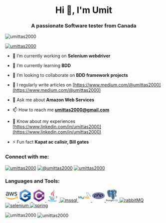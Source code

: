 <h1 align="center">Hi 👋, I'm Umit</h1>
<h3 align="center">A passionate Software tester from Canada</h3>

<p align="left"> <img src="https://komarev.com/ghpvc/?username=umittas2000&label=Profile%20views&color=0e75b6&style=flat" alt="umittas2000" /> </p>

<p align="left"> <a href="https://github.com/ryo-ma/github-profile-trophy"><img src="https://github-profile-trophy.vercel.app/?username=umittas2000" alt="umittas2000" /></a> </p>

- 🔭 I’m currently working on **Selenium webdriver**

- 🌱 I’m currently learning **BDD**

- 👯 I’m looking to collaborate on **BDD framework projects**

- 📝 I regularly write articles on [https://www.medium.com/@umittas2000](https://www.medium.com/@umittas2000)

- 💬 Ask me about **Amazon Web Services**

- 📫 How to reach me **umittas2000@gmail.com**

- 📄 Know about my experiences [https://www.linkedin.com/in/umittas2000](https://www.linkedin.com/in/umittas2000)

- ⚡ Fun fact **Kapat ac calisir, Bill gates**

<h3 align="left">Connect with me:</h3>
<p align="left">
<a href="https://linkedin.com/in/umittas2000" target="blank"><img align="center" src="https://raw.githubusercontent.com/rahuldkjain/github-profile-readme-generator/master/src/images/icons/Social/linked-in-alt.svg" alt="umittas2000" height="30" width="40" /></a>
<a href="https://medium.com/@umittas2000" target="blank"><img align="center" src="https://raw.githubusercontent.com/rahuldkjain/github-profile-readme-generator/master/src/images/icons/Social/medium.svg" alt="@umittas2000" height="30" width="40" /></a>
<a href="https://www.hackerrank.com/umittas2000" target="blank"><img align="center" src="https://raw.githubusercontent.com/rahuldkjain/github-profile-readme-generator/master/src/images/icons/Social/hackerrank.svg" alt="umittas2000" height="30" width="40" /></a>
</p>

<h3 align="left">Languages and Tools:</h3>
<p align="left"> <a href="https://aws.amazon.com" target="_blank" rel="noreferrer"> <img src="https://raw.githubusercontent.com/devicons/devicon/master/icons/amazonwebservices/amazonwebservices-original-wordmark.svg" alt="aws" width="40" height="40"/> </a> <a href="https://www.w3schools.com/cpp/" target="_blank" rel="noreferrer"> <img src="https://raw.githubusercontent.com/devicons/devicon/master/icons/cplusplus/cplusplus-original.svg" alt="cplusplus" width="40" height="40"/> </a> <a href="https://www.w3schools.com/cs/" target="_blank" rel="noreferrer"> <img src="https://raw.githubusercontent.com/devicons/devicon/master/icons/csharp/csharp-original.svg" alt="csharp" width="40" height="40"/> </a> <a href="https://www.java.com" target="_blank" rel="noreferrer"> <img src="https://raw.githubusercontent.com/devicons/devicon/master/icons/java/java-original.svg" alt="java" width="40" height="40"/> </a> <a href="https://www.microsoft.com/en-us/sql-server" target="_blank" rel="noreferrer"> <img src="https://www.svgrepo.com/show/303229/microsoft-sql-server-logo.svg" alt="mssql" width="40" height="40"/> </a> <a href="https://www.mysql.com/" target="_blank" rel="noreferrer"> <img src="https://raw.githubusercontent.com/devicons/devicon/master/icons/mysql/mysql-original-wordmark.svg" alt="mysql" width="40" height="40"/> </a> <a href="https://www.php.net" target="_blank" rel="noreferrer"> <img src="https://raw.githubusercontent.com/devicons/devicon/master/icons/php/php-original.svg" alt="php" width="40" height="40"/> </a> <a href="https://www.postgresql.org" target="_blank" rel="noreferrer"> <img src="https://raw.githubusercontent.com/devicons/devicon/master/icons/postgresql/postgresql-original-wordmark.svg" alt="postgresql" width="40" height="40"/> </a> <a href="https://www.rabbitmq.com" target="_blank" rel="noreferrer"> <img src="https://www.vectorlogo.zone/logos/rabbitmq/rabbitmq-icon.svg" alt="rabbitMQ" width="40" height="40"/> </a> <a href="https://www.selenium.dev" target="_blank" rel="noreferrer"> <img src="https://raw.githubusercontent.com/detain/svg-logos/780f25886640cef088af994181646db2f6b1a3f8/svg/selenium-logo.svg" alt="selenium" width="40" height="40"/> </a> <a href="https://spring.io/" target="_blank" rel="noreferrer"> <img src="https://www.vectorlogo.zone/logos/springio/springio-icon.svg" alt="spring" width="40" height="40"/> </a> </p>

<p><img align="left" src="https://github-readme-stats.vercel.app/api/top-langs?username=umittas2000&show_icons=true&locale=en&layout=compact" alt="umittas2000" /></p>

<p>&nbsp;<img align="center" src="https://github-readme-stats.vercel.app/api?username=umittas2000&show_icons=true&locale=en" alt="umittas2000" /></p>
